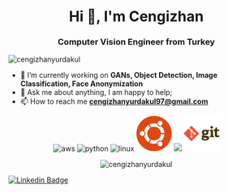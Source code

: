 <h1 align="center">Hi 👋, I'm Cengizhan</h1>
<h3 align="center">Computer Vision Engineer from Turkey</h3>
<p align="left"> <img src="https://komarev.com/ghpvc/?username=cengizhanyurdakul" alt="cengizhanyurdakul" /> </p>

- 🔭 I’m currently working on **GANs, Object Detection, Image Classification, Face Anonymization**
- 💬 Ask me about anything, I am happy to help;
- 📫 How to reach me **cengizhanyurdakul97@gmail.com**



</p><p align="center"><img src="https://konpa.github.io/devicon/devicon.git/icons/amazonwebservices/amazonwebservices-original-wordmark.svg" alt="aws" height="100"/> <img src="https://konpa.github.io/devicon/devicon.git/icons/python/python-original-wordmark.svg" alt="python"  height="100"/> <img src="https://konpa.github.io/devicon/devicon.git/icons/linux/linux-original.svg" alt="linux" height="70"/>
<img src="https://github.com/github/explore/blob/master/topics/ubuntu/ubuntu.png?raw=true" height="70" />
<img src="https://raw.githubusercontent.com/pytorch/pytorch/master/docs/source/_static/img/pytorch-logo-dark.png" height="50" /> <img src="https://github.com/github/explore/blob/master/topics/git/git.png?raw=true" height="70" /><p align="center">  <img src="https://github-readme-stats.vercel.app/api?username=cengizhanyurdakul&show_icons=true" alt="cengizhanyurdakul" /> 

[![Linkedin Badge](https://img.shields.io/badge/CengizhanYurdakul-follow%20on%20linkedin-blue?style=for-the-badge&logo=linkedin)](https://www.linkedin.com/in/cengizhan-yurdakul-a43a1518b/)
